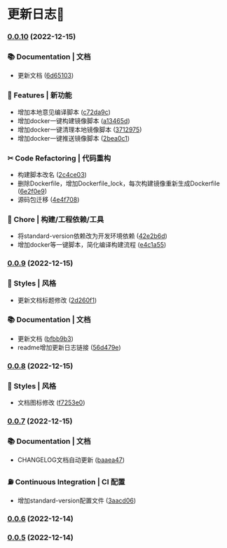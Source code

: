 # 更新日志📣
### [0.0.10](https://github.com/DingDangDog/cashbook/compare/v0.0.9...v0.0.10) (2022-12-15)


### 📚 Documentation | 文档

* 更新文档 ([6d65103](https://github.com/DingDangDog/cashbook/commit/6d65103ec2615a922cdc7d2838fecdc2bf5a0551))


### 🛴 Features | 新功能

* 增加本地意见编译脚本 ([c72da9c](https://github.com/DingDangDog/cashbook/commit/c72da9c6bc8d01594a9443f1c88ab0e52db0733a))
* 增加docker一键构建镜像脚本 ([a13465d](https://github.com/DingDangDog/cashbook/commit/a13465d2e221c80601e24d6e108091c0c06a41d3))
* 增加docker一键清理本地镜像脚本 ([3712975](https://github.com/DingDangDog/cashbook/commit/3712975882360c15aba90c3129321e6e4784901f))
* 增加docker一键推送镜像脚本 ([2bea0c1](https://github.com/DingDangDog/cashbook/commit/2bea0c1ba2cae9f94325335b51f4072805eb32d8))


### ✂ Code Refactoring | 代码重构

* 构建脚本改名 ([2c4ce03](https://github.com/DingDangDog/cashbook/commit/2c4ce0386519d3a5c7fd6a42a1cc09315c7452fd))
* 删除Dockerfile，增加Dockerfile_lock，每次构建镜像重新生成Dockerfile ([6e2f0e9](https://github.com/DingDangDog/cashbook/commit/6e2f0e967da2ecba6a84f4379cf996fabd48c93e))
* 源码包迁移 ([4e4f708](https://github.com/DingDangDog/cashbook/commit/4e4f7087eaadcc1b980bb940d8289c8fb9997af6))


### 🚩 Chore | 构建/工程依赖/工具

* 将standard-version依赖改为开发环境依赖 ([42e2b6d](https://github.com/DingDangDog/cashbook/commit/42e2b6dfbf73333a1393dd51e67b002beb9e1e3a))
* 增加docker等一键脚本，简化编译构建流程 ([e4c1a55](https://github.com/DingDangDog/cashbook/commit/e4c1a553e312f93aa3812777e4e65ec1af28a282))

### [0.0.9](https://github.com/DingDangDog/cashbook/compare/v0.0.8...v0.0.9) (2022-12-15)


### 🚙 Styles | 风格

* 更新文档标题修改 ([2d260f1](https://github.com/DingDangDog/cashbook/commit/2d260f1f641915dfed35716218d8fd78d6d9e79b))


### 📚 Documentation | 文档

* 更新文档 ([bfbb9b3](https://github.com/DingDangDog/cashbook/commit/bfbb9b3394008b0e0e9c7b8832f566d0cd8349b1))
* readme增加更新日志链接 ([56d479e](https://github.com/DingDangDog/cashbook/commit/56d479ed281b1c297e35369eecc10ed4fe281be2))

### [0.0.8](https://github.com/DingDangDog/cashbook/compare/v0.0.7...v0.0.8) (2022-12-15)


### 🚙 Styles | 风格

* 文档图标修改 ([f7253e0](https://github.com/DingDangDog/cashbook/commit/f7253e0032051d86fa5b68a4e696a7507b9a6fec))

### [0.0.7](https://github.com/DingDangDog/cashbook/compare/v0.0.6...v0.0.7) (2022-12-15)


### 📚 Documentation | 文档

* CHANGELOG文档自动更新 ([baaea47](https://github.com/DingDangDog/cashbook/commit/baaea47fd48a0dbd26216f74685e6f973e26b95c))


### ⛽ Continuous Integration | CI 配置

* 增加standard-version配置文件 ([3aacd06](https://github.com/DingDangDog/cashbook/commit/3aacd0639d4745f503b88b52200c522550173181))

### [0.0.6](https://github.com/DingDangDog/cashbook/compare/v0.0.5...v0.0.6) (2022-12-14)

### [0.0.5](https://github.com/DingDangDog/cashbook/compare/v0.0.4...v0.0.5) (2022-12-14)
